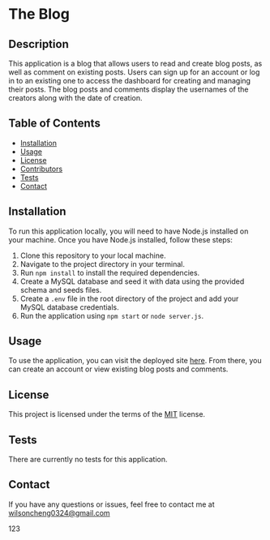 # The Blog

## Description

This application is a blog that allows users to read and create blog posts, as well as comment on existing posts. Users can sign up for an account or log in to an existing one to access the dashboard for creating and managing their posts. The blog posts and comments display the usernames of the creators along with the date of creation.

## Table of Contents

- [Installation](#installation)
- [Usage](#usage)
- [License](#license)
- [Contributors](#contributors)
- [Tests](#tests)
- [Contact](#contact)

## Installation

To run this application locally, you will need to have Node.js installed on your machine. Once you have Node.js installed, follow these steps:

1. Clone this repository to your local machine.
2. Navigate to the project directory in your terminal.
3. Run `npm install` to install the required dependencies.
4. Create a MySQL database and seed it with data using the provided schema and seeds files.
5. Create a `.env` file in the root directory of the project and add your MySQL database credentials.
6. Run the application using `npm start` or `node server.js`.

## Usage

To use the application, you can visit the deployed site [here](). From there, you can create an account or view existing blog posts and comments.


## License

This project is licensed under the terms of the [MIT](https://opensource.org/licenses/MIT) license.


## Tests

There are currently no tests for this application.

## Contact

If you have any questions or issues, feel free to contact me at [wilsoncheng0324@gmail.com](mailto:wilsoncheng0324@gmail.com)


123